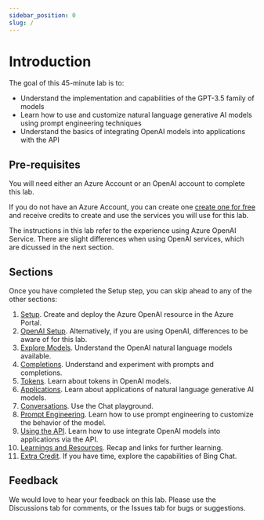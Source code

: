 ```yaml
---
sidebar_position: 0
slug: /
---
```


# Introduction 

The goal of this 45-minute lab is to:
* Understand the implementation and capabilities of the GPT-3.5 family of models
* Learn how to use and customize natural language generative AI models using prompt engineering techniques
* Understand the basics of integrating OpenAI models into applications with the API

## Pre-requisites

You will need either an Azure Account or an OpenAI account to complete this lab. 

If you do not have an Azure Account, you can create one [create one for free](https://azure.microsoft.com/free/) and receive credits to create and use the services you will use for this lab.

The instructions in this lab refer to the experience using Azure OpenAI Service. There are slight differences when using OpenAI services, which are dicussed in the next section.

## Sections

Once you have completed the Setup step, you can skip ahead to any of the other sections:

1. [Setup](07-Setup.md). Create and deploy the Azure OpenAI resource in the Azure Portal.
1. [OpenAI Setup](08-OpenAI-Setup.md). Alternatively, if you are using OpenAI, differences to be aware of for this lab.
2. [Explore Models](10-Explore-Models.md). Understand the OpenAI natural language models available.
3. [Completions](20-Completions.md). Understand and experiment with prompts and completions.
4. [Tokens](30-Tokens.md). Learn about tokens in OpenAI models.
5. [Applications](40-Applications.md). Learn about applications of natural language generative AI models.
6. [Conversations](50-Conversations.md). Use the Chat playground.
7. [Prompt Engineering](60-Prompt-Engineering.md). Learn how to use prompt engineering to customize the behavior of the model.
8. [Using the API](70-Using-the-API.md). Learn how to use integrate OpenAI models into applications via the API.
9. [Learnings and Resources](80-Learnings-and-Resources.md). Recap and links for further learning.
10. [Extra Credit](90-Extra-Credit.md). If you have time, explore the capabilities of Bing Chat.

## Feedback

We would love to hear your feedback on this lab. Please use the Discussions tab for comments, or the Issues tab for bugs or suggestions.



  




  
